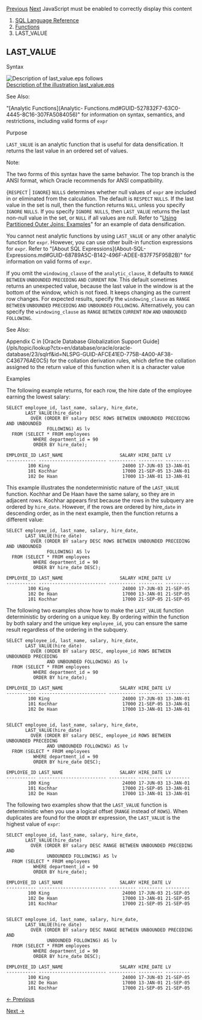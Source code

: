 [Previous](LAST_DAY.md) [Next](LEAD.md) JavaScript must be enabled to
correctly display this content

  1. [SQL Language Reference ](index.md)
  2. [Functions](Functions.md)
  3. LAST_VALUE 

## LAST_VALUE

Syntax

![Description of last_value.eps
follows](https://docs.oracle.com/en/database/oracle/oracle-database/23/sqlrf/img/last_value.gif)  
[Description of the illustration last_value.eps](img_text/last_value.md)

See Also:

"[Analytic Functions](Analytic-
Functions.md#GUID-527832F7-63C0-4445-8C16-307FA5084056)" for information on
syntax, semantics, and restrictions, including valid forms of `expr`

Purpose

`LAST_VALUE` is an analytic function that is useful for data densification. It
returns the last value in an ordered set of values.

Note:

The two forms of this syntax have the same behavior. The top branch is the
ANSI format, which Oracle recommends for ANSI compatibility.

{`RESPECT` | `IGNORE`} `NULLS` determines whether null values of `expr` are included in or eliminated from the calculation. The default is `RESPECT` `NULLS`. If the last value in the set is null, then the function returns `NULL` unless you specify `IGNORE` `NULLS`. If you specify `IGNORE NULLS`, then `LAST_VALUE` returns the last non-null value in the set, or `NULL` if all values are null. Refer to "[Using Partitioned Outer Joins: Examples](SELECT.md#GUID-CFA006CA-6FF1-4972-821E-6996142A51C6__I2177515)" for an example of data densification. 

You cannot nest analytic functions by using `LAST_VALUE` or any other analytic
function for `expr`. However, you can use other built-in function expressions
for `expr`. Refer to "[About SQL Expressions](About-SQL-
Expressions.md#GUID-68789A5C-B142-496F-ADEE-837F75F95B2B)" for information
on valid forms of `expr`.

If you omit the `windowing_clause` of the `analytic_clause`, it defaults to
`RANGE` `BETWEEN` `UNBOUNDED` `PRECEDING` `AND` `CURRENT` `ROW`. This default
sometimes returns an unexpected value, because the last value in the window is
at the bottom of the window, which is not fixed. It keeps changing as the
current row changes. For expected results, specify the `windowing_clause` as
`RANGE` `BETWEEN` `UNBOUNDED` `PRECEDING` `AND` `UNBOUNDED` `FOLLOWING`.
Alternatively, you can specify the `windowing_clause` as `RANGE` `BETWEEN`
`CURRENT` `ROW` `AND` `UNBOUNDED` `FOLLOWING`.

See Also:

Appendix C in [Oracle Database Globalization Support
Guide](/pls/topic/lookup?ctx=en/database/oracle/oracle-
database/23/sqlrf&id=NLSPG-GUID-AFCE41ED-775B-4A00-AF38-C436776AE0C5) for the
collation derivation rules, which define the collation assigned to the return
value of this function when it is a character value

Examples

The following example returns, for each row, the hire date of the employee
earning the lowest salary:

    
    
    SELECT employee_id, last_name, salary, hire_date,
           LAST_VALUE(hire_date)
             OVER (ORDER BY salary DESC ROWS BETWEEN UNBOUNDED PRECEDING AND UNBOUNDED
                   FOLLOWING) AS lv
      FROM (SELECT * FROM employees
              WHERE department_id = 90
              ORDER BY hire_date);
    
    EMPLOYEE_ID LAST_NAME                     SALARY HIRE_DATE LV
    ----------- ------------------------- ---------- --------- ---------
            100 King                           24000 17-JUN-03 13-JAN-01
            101 Kochhar                        17000 21-SEP-05 13-JAN-01
            102 De Haan                        17000 13-JAN-01 13-JAN-01

This example illustrates the nondeterministic nature of the `LAST_VALUE`
function. Kochhar and De Haan have the same salary, so they are in adjacent
rows. Kochhar appears first because the rows in the subquery are ordered by
`hire_date`. However, if the rows are ordered by hire_`date` in descending
order, as in the next example, then the function returns a different value:

    
    
    SELECT employee_id, last_name, salary, hire_date,
           LAST_VALUE(hire_date)
             OVER (ORDER BY salary DESC ROWS BETWEEN UNBOUNDED PRECEDING AND UNBOUNDED
                   FOLLOWING) AS lv
      FROM (SELECT * FROM employees
              WHERE department_id = 90
              ORDER BY hire_date DESC);
    
    EMPLOYEE_ID LAST_NAME                     SALARY HIRE_DATE LV
    ----------- ------------------------- ---------- --------- ---------
            100 King                           24000 17-JUN-03 21-SEP-05
            102 De Haan                        17000 13-JAN-01 21-SEP-05
            101 Kochhar                        17000 21-SEP-05 21-SEP-05

The following two examples show how to make the `LAST_VALUE` function
deterministic by ordering on a unique key. By ordering within the function by
both salary and the unique key `employee_id`, you can ensure the same result
regardless of the ordering in the subquery.

    
    
    SELECT employee_id, last_name, salary, hire_date,
           LAST_VALUE(hire_date)
             OVER (ORDER BY salary DESC, employee_id ROWS BETWEEN UNBOUNDED PRECEDING
                   AND UNBOUNDED FOLLOWING) AS lv
      FROM (SELECT * FROM employees
              WHERE department_id = 90
              ORDER BY hire_date);
    
    EMPLOYEE_ID LAST_NAME                     SALARY HIRE_DATE LV
    ----------- ------------------------- ---------- --------- ---------
            100 King                           24000 17-JUN-03 13-JAN-01
            101 Kochhar                        17000 21-SEP-05 13-JAN-01
            102 De Haan                        17000 13-JAN-01 13-JAN-01
    
    
    SELECT employee_id, last_name, salary, hire_date,
           LAST_VALUE(hire_date)
             OVER (ORDER BY salary DESC, employee_id ROWS BETWEEN UNBOUNDED PRECEDING
                   AND UNBOUNDED FOLLOWING) AS lv
      FROM (SELECT * FROM employees
              WHERE department_id = 90
              ORDER BY hire_date DESC);
    
    EMPLOYEE_ID LAST_NAME                     SALARY HIRE_DATE LV
    ----------- ------------------------- ---------- --------- ---------
            100 King                           24000 17-JUN-03 13-JAN-01
            101 Kochhar                        17000 21-SEP-05 13-JAN-01
            102 De Haan                        17000 13-JAN-01 13-JAN-01

The following two examples show that the `LAST_VALUE` function is
deterministic when you use a logical offset (`RANGE` instead of `ROWS`). When
duplicates are found for the `ORDER` `BY` expression, the `LAST_VALUE` is the
highest value of `expr`:

    
    
    SELECT employee_id, last_name, salary, hire_date,
           LAST_VALUE(hire_date)
             OVER (ORDER BY salary DESC RANGE BETWEEN UNBOUNDED PRECEDING AND
                   UNBOUNDED FOLLOWING) AS lv
      FROM (SELECT * FROM employees
              WHERE department_id = 90
              ORDER BY hire_date);
    
    EMPLOYEE_ID LAST_NAME                     SALARY HIRE_DATE LV
    ----------- ------------------------- ---------- --------- ---------
            100 King                           24000 17-JUN-03 21-SEP-05
            102 De Haan                        17000 13-JAN-01 21-SEP-05
            101 Kochhar                        17000 21-SEP-05 21-SEP-05
    
    
    SELECT employee_id, last_name, salary, hire_date,
           LAST_VALUE(hire_date)
             OVER (ORDER BY salary DESC RANGE BETWEEN UNBOUNDED PRECEDING AND
                   UNBOUNDED FOLLOWING) AS lv
      FROM (SELECT * FROM employees
              WHERE department_id = 90
              ORDER BY hire_date DESC);
    
    EMPLOYEE_ID LAST_NAME                     SALARY HIRE_DATE LV
    ----------- ------------------------- ---------- --------- ---------
            100 King                           24000 17-JUN-03 21-SEP-05
            102 De Haan                        17000 13-JAN-01 21-SEP-05
            101 Kochhar                        17000 21-SEP-05 21-SEP-05


[← Previous](LAST_DAY.md)

[Next →](LEAD.md)
